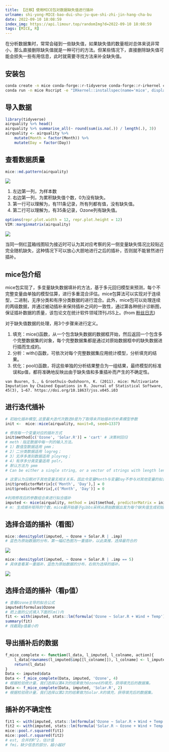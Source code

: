 ```yaml
---
title: 【迁移】使用MICE包对数据缺失值进行插补
urlname: shi-yong-MICE-bao-dui-shu-ju-que-shi-zhi-jin-hang-cha-bu
date: 2022-09-10 18:08:59
index_img: https://api.limour.top/randomImg?d=2022-09-10 18:08:59
tags: [MICE, R]
---
```

在分析数据集时，常常会碰到一些缺失值，如果缺失值的数量相对总体来说非常小，那么直接删除缺失值就是一种可行的方法。但某些情况下，直接删除缺失值可能会损失一些有用信息，此时就需要寻找方法来补全缺失值。

## 安装包
```bash
conda create -n mice conda-forge::r-tidyverse conda-forge::r-irkernel conda-forge::r-mice conda-forge::r-vim
conda run -n mice Rscript -e "IRkernel::installspec(name='mice', displayname='mice')"
```

## 导入数据
```R
library(tidyverse)
airquality %>% head()
airquality %>% summarise_all(~ round(sum(is.na(.)) / length(.), 3))
airquality <- airquality %>% 
    mutate(Month = factor(Month)) %>% 
    mutate(Day = factor(Day))
```

## 查看数据质量
```R
mice::md.pattern(airquality)
```
![](https://img.limour.top/2024/10/17/6710857837ea4.webp)
1. 左边第一列，为样本数
2. 右边第一列，为累积缺失值个数，0为没有缺失。
3. 第一行可以理解为，有111条记录，所有列都有值，没有缺失值。
4. 第二行可以理解为，有35条记录，Ozone列有缺失值。

```R
options(repr.plot.width = 12, repr.plot.height = 12)
VIM::marginmatrix(airquality)
```
![](https://img.limour.top/2024/10/17/67109887812ea.webp)

当同一侧红蓝箱线图较为接近时可认为其对应考察的另一侧变量缺失情况比较贴近完全随机缺失，这种情况下可以放心大胆地进行之后的插补，否则就不能冒然进行插补。

## mice包介绍

mice包实现了，多变量缺失数据填补的方法，基于多元回归模型来预测，每个不完整变量由单独的模型估算，进行多重混合评估。mice包算法可以实现对于连续型，二进制，无序分类和有序分类数据的进行混合。此外，mice包可以处理连续的两级数据，并通过被动插补来保持插补之间的一致性，通过第各种统计诊断图，保证插补数据的质量，该包论文在统计软件领域顶刊JSS上。(from [粉丝日志](http://blog.fens.me/r-na-mice/))

对于缺失值数据的处理，用3个步骤来进行定义。

1. 填充：mice()函数，从一个包含缺失数据的数据框开始，然后返回一个包含多个完整数据集的对象，每个完整数据集都是通过对原始数据框中的缺失数据进行插而生成的。
2. 分析：with()函数，可依次对每个完整数据集应用统计模型，分析填充的结果。
3. 优化：pool()函数，将这些单独的分析结果整合为一组结果，最终模型的标准误和p值，都将准确地反映出由于缺失值和多重插补而产生的不确定性。

```citaction
van Buuren, S., & Groothuis-Oudshoorn, K. (2011). mice: Multivariate Imputation by Chained Equations in R. Journal of Statistical Software, 45(3), 1–67. https://doi.org/10.18637/jss.v045.i03
```

## 进行迭代插补

```R
# 初始化插补模型,这里最大迭代次数选0是为了取得未开始插补的朴素模型参数
init <-  mice::mice(airquality, maxit=0, seed=1337)

# 修改每一个变量对应的插补方式
init$method[c('Ozone', 'Solar.R')] = 'cart' # 决策树回归
# meth：指定数据中每一列的输入方法。
# 1）数值型数据适用 pmm；
# 2）二分类数据适用 logreg；
# 3）无序多类别数据适用 ployreg；
# 4）有序多分类变量适用 polr。
# 默认方法为 pmm 
# Can be either a single string, or a vector of strings with length length(blocks), specifying the imputation method to be used for each column in data.

# 这里认为日期对于其他变量无相关关系，因此令变量Month与变量Day不参与对其他变量的拟合插补过程
init$predictorMatrix[c('Month', 'Day'),] = 0
init$predictorMatrix[,c('Month', 'Day')] = 0

#利用修改后的参数组合来进行拟合插补
imputed <- mice(airquality, method = init$method, predictorMatrix = init$predictorMatrix, m=5, seed=1337, maxit=500)
# m: 生成插补矩阵的个数，mice最开始基于gibbs采样从原始数据出发为每个缺失值生成初始值以供之后迭代使用，而m则控制具体要生成的完整初始数据框个数，在整个插补过程最后需要利用这m个矩阵融合出最终的插补结果，若m=1，则唯一的矩阵就是插补的结果；
```

## 选择合适的插补（看图）
```R
mice::densityplot(imputed, ~ Ozone + Solar.R | .imp)
# 蓝色为原始数据的分布，第一幅红色图为一重插补，以此类推，选择最符合的
```
![](https://img.limour.top/2024/10/17/67109454deedb.webp)
```R
mice::densityplot(imputed, ~ Ozone + Solar.R | .imp == 5)
# 具体查看某一重插补，蓝色为原始数据的分布，右侧为选择的插补。
```
![](https://img.limour.top/2024/10/17/67109453a2dbd.webp)

## 选择合适的插补（看p值）
```R
# 查看Ozone主导的拟合公式
imputed$formulas$Ozone
# 把上面的公式填入下面的lm()内 
fit <- with(imputed, stats::lm(formula('Ozone ~ Solar.R + Wind + Temp')))
summary(fit)
# 找截距p值最小的
```

## 导出插补后的数据
```R
f_mice_complete <- function(l_data, l_imputed, l_colname, action){
    l_data[rownames(l_imputed$imp[[l_colname]]), l_colname] <- l_imputed$imp[[l_colname]][action]
    return(l_data)
}
Data <- imputed$data
Data <- f_mice_complete(Data, imputed, 'Ozone', 4)
# 根据检验统计量，我们选择以第4次的结果做为Ozoned的填充，获得填充后的数据集。
Data <- f_mice_complete(Data, imputed, 'Solar.R', 2)
# 根据检验统计量，我们选择以第2次的结果做为Solar.R的填充，获得填充后的数据集。
```

## 插补的不确定性
```R
fit1 <- with(imputed, stats::lm(formula('Ozone ~ Solar.R + Wind + Temp')))
fit2 <- with(imputed, stats::lm(formula('Solar.R ~ Ozone + Wind + Temp')))
mice::pool.r.squared(fit1)
mice::pool.r.squared(fit2)
# est, 合并的R^2，估计值
# fmi，缺少信息的部分，越小越好
```